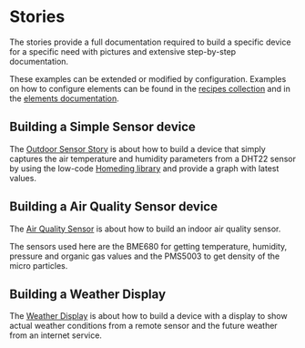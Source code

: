 # Stories

The stories provide a full documentation required to build a specific device for a specific need
with pictures and extensive step-by-step documentation.

These examples can be extended or modified by configuration. Examples on how to configure elements
can be found  in the [recipes collection](/recipes.md) and in the [elements documentation](/elements.md).

## Building a Simple Sensor device

The [Outdoor Sensor Story](/stories/story-story-outdoorsensor.md) is about
how to build a device that simply captures the air temperature and humidity parameters
from a DHT22 sensor by using the low-code [Homeding library] and provide a graph with latest values.


## Building a Air Quality Sensor device

The [Air Quality Sensor](/stories/story-airquality.md) is about
how to build an indoor air quality sensor.

The sensors used here are the BME680 for getting temperature, humidity, pressure and organic gas values and the PMS5003 to get density of the micro particles.


## Building a Weather Display

The [Weather Display](/stories/story-weatherdisplay.md) is about
how to build a device with a display to show actual weather conditions from a remote sensor
and the future weather from an internet service.


<!-- ## RFBridge -->

<!-- Radio -->


[Homeding library]: https://github.com/HomeDing